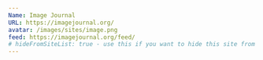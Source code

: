 ```yaml
---
Name: Image Journal
URL: https://imagejournal.org/
avatar: /images/sites/image.png
feed: https://imagejournal.org/feed/
# hideFromSiteList: true - use this if you want to hide this site from the list of sites on this page: https://eleventy-m10y.lkmt.us/sites/
---
```

